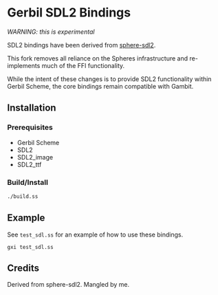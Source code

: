 # Gerbil SDL2 Bindings

*WARNING: this is experimental*

SDL2 bindings have been derived from [sphere-sdl2](https://github.com/fourthbit/sphere-sdl2).

This fork removes all reliance on the Spheres infrastructure and
re-implements much of the FFI functionality.

While the intent of these changes is to provide SDL2 functionality within
Gerbil Scheme, the core bindings remain compatible with Gambit.

## Installation

### Prerequisites

* Gerbil Scheme
* SDL2
* SDL2_image
* SDL2_ttf

### Build/Install

```sh
./build.ss
```

## Example

See `test_sdl.ss` for an example of how to use these bindings.

```
gxi test_sdl.ss
```

## Credits

Derived from sphere-sdl2. Mangled by me.
